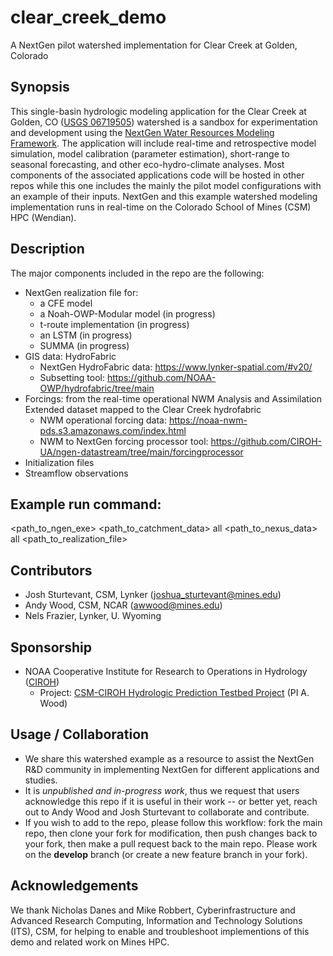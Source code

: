 # clear_creek_demo
A NextGen pilot watershed implementation for Clear Creek at Golden, Colorado

## Synopsis
This single-basin hydrologic modeling application for the Clear Creek at Golden, CO ([USGS 06719505](https://waterdata.usgs.gov/monitoring-location/06719505/#parameterCode=00060&period=P365D&showMedian=false)) watershed is a sandbox for experimentation and development using the [NextGen Water Resources Modeling Framework](https://github.com/NOAA-OWP/ngen). The application will include real-time and retrospective model simulation, model calibration (parameter estimation), short-range to seasonal forecasting, and other eco-hydro-climate analyses.  Most components of the associated applications code will be hosted in other repos while this one includes the mainly the pilot model configurations with an example of their inputs. NextGen and this example watershed modeling implementation runs in real-time on the Colorado School of Mines (CSM) HPC (Wendian).  

## Description
The major components included in the repo are the following:
 * NextGen realization file for:
   * a CFE model
   * a Noah-OWP-Modular model (in progress)
   * t-route implementation (in progress)
   * an LSTM (in progress)
   * SUMMA (in progress)
 * GIS data: HydroFabric
   * NextGen HydroFabric data: https://www.lynker-spatial.com/#v20/
   * Subsetting tool: https://github.com/NOAA-OWP/hydrofabric/tree/main
 * Forcings: from the real-time operational NWM Analysis and Assimilation Extended dataset mapped to the Clear Creek hydrofabric
   * NWM operational forcing data: https://noaa-nwm-pds.s3.amazonaws.com/index.html
   * NWM to NextGen forcing processor tool: https://github.com/CIROH-UA/ngen-datastream/tree/main/forcingprocessor
 * Initialization files
 * Streamflow observations

## Example run command:
<path_to_ngen_exe> <path_to_catchment_data> all <path_to_nexus_data> all <path_to_realization_file>

## Contributors
 * Josh Sturtevant, CSM, Lynker (joshua_sturtevant@mines.edu)
 * Andy Wood, CSM, NCAR (awwood@mines.edu)
 * Nels Frazier, Lynker, U. Wyoming

## Sponsorship
 * NOAA Cooperative Institute for Research to Operations in Hydrology ([CIROH](https://ciroh.ua.edu/))
   * Project: [CSM-CIROH Hydrologic Prediction Testbed Project](https://ciroh.mines.edu/research/) (PI A. Wood)

## Usage / Collaboration
 * We share this watershed example as a resource to assist the NextGen R&D community in implementing NextGen for different applications and studies.
 * It is _unpublished and in-progress work_, thus we request that users acknowledge this repo if it is useful in their work -- or better yet, reach out to Andy Wood and Josh Sturtevant to collaborate and contribute.
 * If you wish to add to the repo, please follow this workflow: fork the main repo, then clone your fork for modification, then push changes back to your fork, then make a pull request back to the main repo. Please work on the **develop** branch (or create a new feature branch in your fork).

## Acknowledgements
We thank Nicholas Danes and Mike Robbert, Cyberinfrastructure and Advanced Research Computing, Information and Technology Solutions (ITS), CSM, for helping to enable and troubleshoot implementions of this demo and related work on Mines HPC. 
